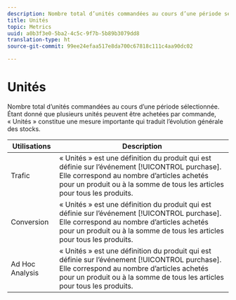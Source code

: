 ```yaml
---
description: Nombre total d’unités commandées au cours d’une période sélectionnée. Etant donné que plusieurs unités peuvent être achetées par commande, « Unités » constitue une mesure importante qui traduit l’évolution générale des stocks.
title: Unités
topic: Metrics
uuid: a0b3f3e0-5ba2-4c5c-9f7b-5b89b3079dd8
translation-type: ht
source-git-commit: 99ee24efaa517e8da700c67818c111c4aa90dc02

---
```



# Unités

Nombre total d’unités commandées au cours d’une période sélectionnée. Étant donné que plusieurs unités peuvent être achetées par commande, « Unités » constitue une mesure importante qui traduit l’évolution générale des stocks.

| Utilisations | Description |
|---|---|
| Trafic | « Unités » est une définition du produit qui est définie sur l’événement [!UICONTROL purchase]. Elle correspond au nombre d’articles achetés pour un produit ou à la somme de tous les articles pour tous les produits. |
| Conversion | « Unités » est une définition du produit qui est définie sur l’événement [!UICONTROL purchase]. Elle correspond au nombre d’articles achetés pour un produit ou à la somme de tous les articles pour tous les produits. |
| Ad Hoc Analysis | « Unités » est une définition du produit qui est définie sur l’événement [!UICONTROL purchase]. Elle correspond au nombre d’articles achetés pour un produit ou à la somme de tous les articles pour tous les produits. |

